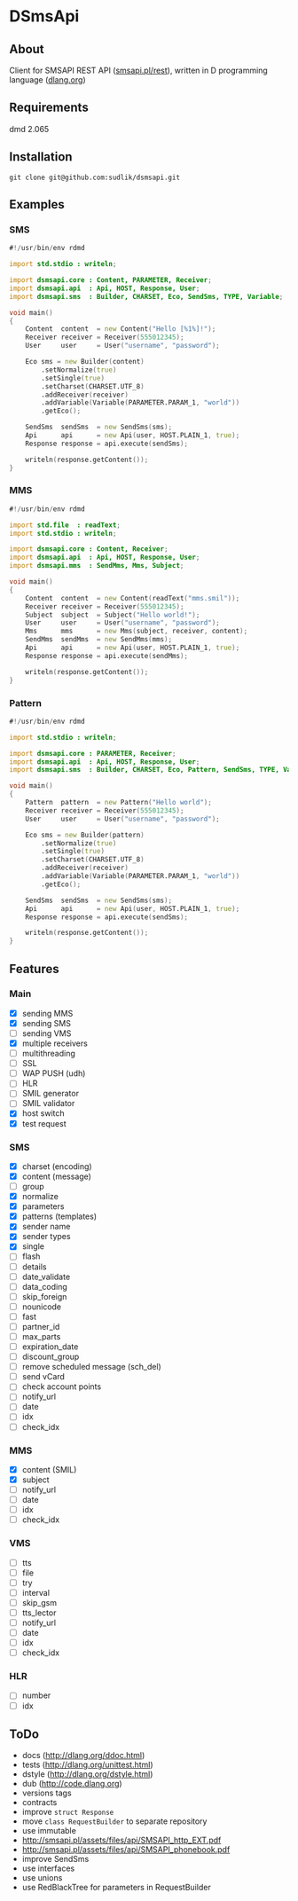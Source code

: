 # DSmsApi
## About
Client for SMSAPI REST API ([smsapi.pl/rest](http://smsapi.pl/rest)),
written in D programming language ([dlang.org](http://dlang.org))
## Requirements
dmd 2.065
## Installation
`git clone git@github.com:sudlik/dsmsapi.git`
## Examples
### SMS
``` D
#!/usr/bin/env rdmd

import std.stdio : writeln;

import dsmsapi.core : Content, PARAMETER, Receiver;
import dsmsapi.api  : Api, HOST, Response, User;
import dsmsapi.sms  : Builder, CHARSET, Eco, SendSms, TYPE, Variable;

void main()
{
    Content  content  = new Content("Hello [%1%]!");
    Receiver receiver = Receiver(555012345);
    User     user     = User("username", "password");

    Eco sms = new Builder(content)
        .setNormalize(true)
        .setSingle(true)
        .setCharset(CHARSET.UTF_8)
        .addReceiver(receiver)
        .addVariable(Variable(PARAMETER.PARAM_1, "world"))
        .getEco();

    SendSms  sendSms  = new SendSms(sms);
    Api      api      = new Api(user, HOST.PLAIN_1, true);
    Response response = api.execute(sendSms);

    writeln(response.getContent());
}
```
### MMS
``` D
#!/usr/bin/env rdmd

import std.file  : readText;
import std.stdio : writeln;

import dsmsapi.core : Content, Receiver;
import dsmsapi.api  : Api, HOST, Response, User;
import dsmsapi.mms  : SendMms, Mms, Subject;

void main()
{
    Content  content  = new Content(readText("mms.smil"));
    Receiver receiver = Receiver(555012345);
    Subject  subject  = Subject("Hello world!");
    User     user     = User("username", "password");
    Mms      mms      = new Mms(subject, receiver, content);
    SendMms  sendMms  = new SendMms(mms);
    Api      api      = new Api(user, HOST.PLAIN_1, true);
    Response response = api.execute(sendMms);

    writeln(response.getContent());
}
```
### Pattern
``` D
#!/usr/bin/env rdmd

import std.stdio : writeln;

import dsmsapi.core : PARAMETER, Receiver;
import dsmsapi.api  : Api, HOST, Response, User;
import dsmsapi.sms  : Builder, CHARSET, Eco, Pattern, SendSms, TYPE, Variable;

void main()
{
    Pattern  pattern  = new Pattern("Hello world");
    Receiver receiver = Receiver(555012345);
    User     user     = User("username", "password");

    Eco sms = new Builder(pattern)
        .setNormalize(true)
        .setSingle(true)
        .setCharset(CHARSET.UTF_8)
        .addReceiver(receiver)
        .addVariable(Variable(PARAMETER.PARAM_1, "world"))
        .getEco();

    SendSms  sendSms  = new SendSms(sms);
    Api      api      = new Api(user, HOST.PLAIN_1, true);
    Response response = api.execute(sendSms);

    writeln(response.getContent());
}
```
## Features
### Main
- [x] sending MMS
- [x] sending SMS
- [ ] sending VMS
- [x] multiple receivers
- [ ] multithreading
- [ ] SSL
- [ ] WAP PUSH (udh)
- [ ] HLR
- [ ] SMIL generator
- [ ] SMIL validator
- [x] host switch
- [x] test request

### SMS
- [x] charset (encoding)
- [x] content (message)
- [ ] group
- [x] normalize
- [x] parameters
- [x] patterns (templates)
- [x] sender name
- [x] sender types
- [x] single
- [ ] flash
- [ ] details
- [ ] date_validate
- [ ] data_coding
- [ ] skip_foreign
- [ ] nounicode
- [ ] fast
- [ ] partner_id
- [ ] max_parts
- [ ] expiration_date
- [ ] discount_group
- [ ] remove scheduled message (sch_del)
- [ ] send vCard
- [ ] check account points
- [ ] notify_url
- [ ] date
- [ ] idx
- [ ] check_idx

### MMS
- [x] content (SMIL)
- [x] subject
- [ ] notify_url
- [ ] date
- [ ] idx
- [ ] check_idx

### VMS
- [ ] tts
- [ ] file
- [ ] try
- [ ] interval
- [ ] skip_gsm
- [ ] tts_lector
- [ ] notify_url
- [ ] date
- [ ] idx
- [ ] check_idx

### HLR
- [ ] number
- [ ] idx

## ToDo
 * docs (http://dlang.org/ddoc.html)
 * tests (http://dlang.org/unittest.html)
 * dstyle (http://dlang.org/dstyle.html)
 * dub (http://code.dlang.org)
 * versions tags
 * contracts
 * improve `struct Response`
 * move `class RequestBuilder` to separate repository
 * use immutable
 * http://smsapi.pl/assets/files/api/SMSAPI_http_EXT.pdf
 * http://smsapi.pl/assets/files/api/SMSAPI_phonebook.pdf
 * improve SendSms
 * use interfaces
 * use unions
 * use RedBlackTree for parameters in RequestBuilder
